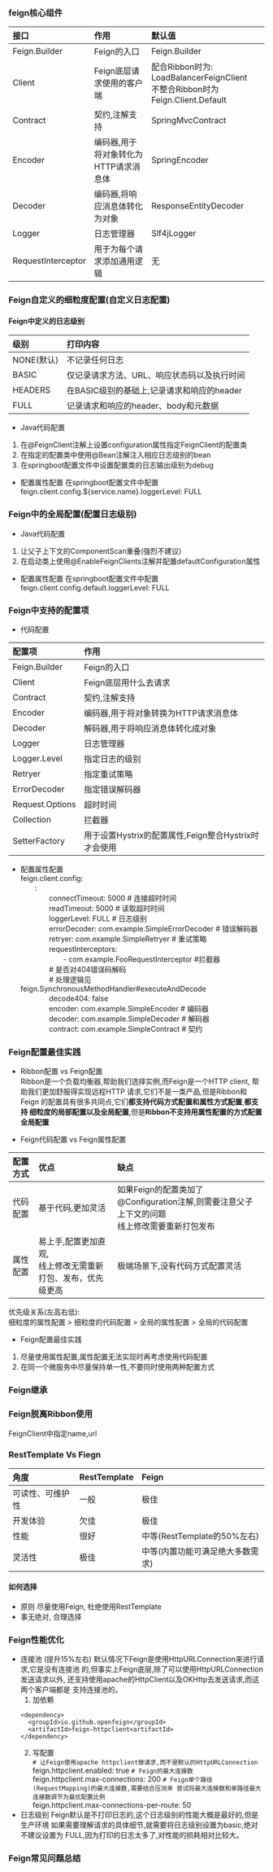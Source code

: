 ### feign核心组件
|接口|作用|默认值|
|:----|:----|:----|
|Feign.Builder|Feign的入口|Feign.Builder|
|Client|Feign底层请求使用的客户端|配合Ribbon时为: LoadBalancerFeignClient<br/>不整合Ribbon时为Feign.Client.Default|
|Contract|契约,注解支持|SpringMvcContract|
|Encoder|编码器,用于将对象转化为HTTP请求消息体|SpringEncoder|
|Decoder|编码器,将响应消息体转化为对象|ResponseEntityDecoder|
|Logger|日志管理器|Slf4jLogger|
|RequestInterceptor|用于为每个请求添加通用逻辑|无|

### Feign自定义的细粒度配置(自定义日志配置)
#### Feign中定义的日志级别
|级别|打印内容|
|:----|:----|
|NONE(默认)|不记录任何日志|
|BASIC|仅记录请求方法、URL、响应状态码以及执行时间|
|HEADERS|在BASIC级别的基础上,记录请求和响应的header|
|FULL|记录请求和响应的header、body和元数据|
- Java代码配置
1. 在@FeignClient注解上设置configuration属性指定FeignClient的配置类
1. 在指定的配置类中使用@Bean注解注入相应日志级别的bean
1. 在springboot配置文件中设置配置类的日志输出级别为debug
- 配置属性配置 
在springboot配置文件中配置
feign.client.config.${service.name}.loggerLevel: FULL
### Feign中的全局配置(配置日志级别)
- Java代码配置
1. 让父子上下文的ComponentScan重叠(强烈不建议)
1. 在启动类上使用@EnableFeignClients注解并配置defaultConfiguration属性
- 配置属性配置
在springboot配置文件中配置
feign.client.config.default.loggerLevel: FULL

### Feign中支持的配置项
- 代码配置  

|配置项|作用|
|:----|:----|
|Feign.Builder|Feign的入口|
|Client|Feign底层用什么去请求|
|Contract|契约,注解支持|
|Encoder|编码器,用于将对象转换为HTTP请求消息体|
|Decoder|解码器,用于将响应消息体转化成对象|
|Logger|日志管理器|
|Logger.Level|指定日志的级别|
|Retryer|指定重试策略|
|ErrorDecoder|指定错误解码器|
|Request.Options|超时时间|
|Collection<RequestInterceptor>|拦截器|
|SetterFactory|用于设置Hystrix的配置属性,Feign整合Hystrix时才会使用|
- 配置属性配置  
feign.client.config:  
　　<feignName>:  
　　　　connectTimeout: 5000 # 连接超时时间  
　　　　readTimeout: 5000 # 读取超时时间  
　　　　loggerLevel: FULL # 日志级别  
　　　　errorDecoder: com.example.SimpleErrorDecoder # 错误解码器  
　　　　retryer: com.example.SimpleRetryer # 重试策略  
　　　　requestInterceptors:  
　　　　　　- com.example.FooRequestInterceptor #拦截器  
　　　　# 是否对404错误码解码  
　　　　# 处理逻辑见feign.SynchronousMethodHandler#executeAndDecode  
　　　　decode404: false  
　　　　encoder: com.example.SimpleEncoder # 编码器  
　　　　decoder: com.example.SimpleDecoder # 解码器  
　　　　contract: com.example.SimpleContract # 契约  
### Feign配置最佳实践
- Ribbon配置 vs Feign配置  
Ribbon是一个负载均衡器,帮助我们选择实例,而Feign是一个HTTP client,
帮助我们更加舒服得实现远程HTTP 请求,它们不是一类产品,但是Ribbon和Feign
的配置具有很多共同点,它们**都支持代码方式配置和属性方式配置**,**都支持
细粒度的局部配置以及全局配置**,但是**Ribbon不支持用属性配置的方式配置全局配置**
  
- Feign代码配置 vs Feign属性配置

|配置方式|优点|缺点|
|:----|:----|:----|
|代码配置|基于代码,更加灵活|如果Feign的配置类加了@Configuration注解,则需要注意父子上下文的问题<br/>线上修改需要重新打包发布|
|属性配置|易上手,配置更加直观,<br/>线上修改无需重新打包、发布，优先级更高|极端场景下,没有代码方式配置灵活|
优先级关系(左高右低):   
细粒度的属性配置 > 细粒度的代码配置 > 全局的属性配置 > 全局的代码配置  
- Feign配置最佳实践
1. 尽量使用属性配置,属性配置无法实现时再考虑使用代码配置
1. 在同一个微服务中尽量保持单一性,不要同时使用两种配置方式

### Feign继承

### Feign脱离Ribbon使用
FeignClient中指定name,url  

### RestTemplate Vs Fiegn

|角度|RestTemplate|Feign|
|:----|:----|:----|
|可读性、可维护性|一般|极佳|
|开发体验|欠佳|极佳|
|性能|很好|中等(RestTemplate的50%左右)|
|灵活性|极佳|中等(内置功能可满足绝大多数需求)|

#### 如何选择
- 原则 尽量使用Feign, 杜绝使用RestTemplate
- 事无绝对, 合理选择

### Feign性能优化
- 连接池 (提升15%左右)
默认情况下Feign是使用HttpURLConnection来进行请求,它是没有连接池
的,但事实上Feign底层,除了可以使用HttpURLConnection发送请求以外,
还支持使用apache的HttpClient以及OKHttp去发送请求,而这两个客户端都是
支持连接池的。  
    1. 加依赖
    ```text
    <dependency>
      <groupId>io.github.openfeign</groupId>
      <artifactId>feign-httpclient<artifactId>
    </dependency>
    ```
    2. 写配置  
    `# 让Feign使用apache httpclient做请求,而不是默认的HttpURLConnection`  
    feign.httpclient.enabled: true
    `# Feign的最大连接数`  
    feign.httpclient.max-connections: 200
    `# Feign单个路径(RequestMapping)的最大连接数,需要结合压测来
    尝试将最大连接数和单路径最大连接数调节为最优配置比例`  
    feign.httpclient.max-connections-per-route: 50
- 日志级别
Feign默认是不打印日志的,这个日志级别的性能大概是最好的,但是生产环境
如果需要理解请求的具体细节,就需要将日志级别设置为basic,绝对不建议设置为
FULL,因为打印的日志太多了,对性能的损耗相对比较大。

### Feign常见问题总结        